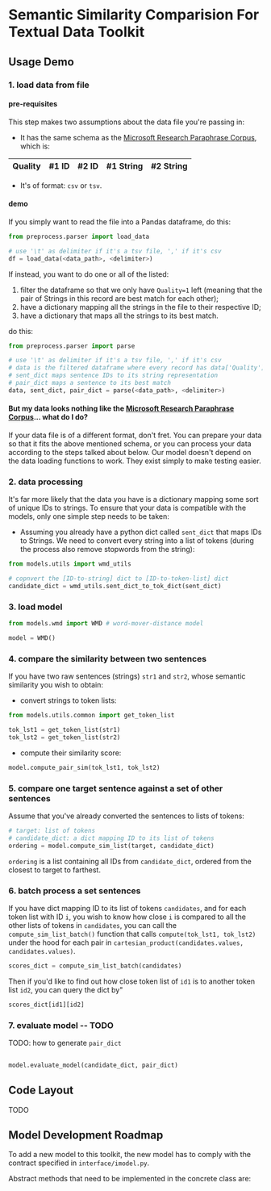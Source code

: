 # Semantic Similarity Comparision For Textual Data Toolkit

## Usage Demo

### 1. load data from file
#### pre-requisites
This step makes two assumptions about the data file you're passing in: 
- It has the same schema as the [Microsoft Research Paraphrase Corpus](https://www.microsoft.com/en-us/download/details.aspx?id=52398), which is: 

| Quality | #1 ID  |  #2 ID | #1 String | #2 String |
| ------- | ------ |:------:| ---------:| ---------:|

- It's of format: `csv` or `tsv`.

#### demo
If you simply want to read the file into a Pandas dataframe, do this:
```python
from preprocess.parser import load_data

# use '\t' as delimiter if it's a tsv file, ',' if it's csv
df = load_data(<data_path>, <delimiter>)
``` 

If instead, you want to do one or all of the listed: 
1. filter the dataframe so that we only have `Quality=1` left (meaning that the pair of Strings in this record 
are best match for each other);
1. have a dictionary mapping all the strings in the file to their respective ID;
1. have a dictionary that maps all the strings to its best match.

do this: 
```python
from preprocess.parser import parse

# use '\t' as delimiter if it's a tsv file, ',' if it's csv
# data is the filtered dataframe where every record has data['Quality'] == 1
# sent_dict maps sentence IDs to its string representation
# pair_dict maps a sentence to its best match
data, sent_dict, pair_dict = parse(<data_path>, <delimiter>)
```

#### But my data looks nothing like the [Microsoft Research Paraphrase Corpus](https://www.microsoft.com/en-us/download/details.aspx?id=52398)... what do I do?
If your data file is of a different format, don't fret. You can prepare your data so that it fits the above mentioned schema, 
or you can process your data according to the steps talked about below. Our model doesn't depend on the data loading functions 
to work. They exist simply to make testing easier.

### 2. data processing
It's far more likely that the data you have is a dictionary mapping some sort of unique IDs to strings. To ensure that
your data is compatible with the models, only one simple step needs to be taken:

- Assuming you already have a python dict called `sent_dict` that maps IDs to Strings. We need to convert every string into 
a list of tokens (during the process also remove stopwords from the string):
```python
from models.utils import wmd_utils

# copnvert the [ID-to-string] dict to [ID-to-token-list] dict
candidate_dict = wmd_utils.sent_dict_to_tok_dict(sent_dict)
```


### 3. load model 
```python
from models.wmd import WMD # word-mover-distance model

model = WMD()
```

### 4. compare the similarity between two sentences
If you have two raw sentences (strings) `str1` and `str2`, whose semantic similarity you wish to obtain: 

- convert strings to token lists:
```python
from models.utils.common import get_token_list

tok_lst1 = get_token_list(str1)
tok_lst2 = get_token_list(str2)
```

- compute their similarity score:
```python
model.compute_pair_sim(tok_lst1, tok_lst2)
```

### 5. compare one target sentence against a set of other sentences
Assume that you've already converted the sentences to lists of tokens:
```python
# target: list of tokens
# candidate_dict: a dict mapping ID to its list of tokens
ordering = model.compute_sim_list(target, candidate_dict)
```
`ordering` is a list containing all IDs from `candidate_dict`, ordered from the closest to target to farthest. 

### 6. batch process a set sentences 
If you have dict mapping ID to its list of tokens `candidates`, and for each token list with ID `i`, you wish to know how close 
`i` is compared to all the other lists of tokens in `candidates`, you can call the `compute_sim_list_batch()` function that 
calls `compute(tok_lst1, tok_lst2)` under the hood for each pair in `cartesian_product(candidates.values, candidates.values)`.

```python
scores_dict = compute_sim_list_batch(candidates) 
```
Then if you'd like to find out how close token list of `id1` is to another token list `id2`, you can query the dict by" 

```python
scores_dict[id1][id2]
```

### 7. evaluate model -- TODO
TODO: how to generate `pair_dict`
```python
        
model.evaluate_model(candidate_dict, pair_dict)
```


## Code Layout
TODO

## Model Development Roadmap
To add a new model to this toolkit, the new model has to comply with the contract specified in `interface/imodel.py`. 

Abstract methods that need to be implemented in the concrete class are: 
```python

```
